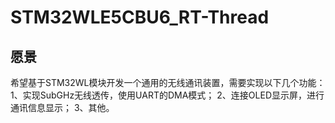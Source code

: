 # STM32WLE5CBU6_RT-Thread

## 愿景

希望基于STM32WL模块开发一个通用的无线通讯装置，需要实现以下几个功能：
1、实现SubGHz无线透传，使用UART的DMA模式；
2、连接OLED显示屏，进行通讯信息显示；
3、其他。
